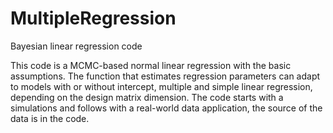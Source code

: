 # MultipleRegression
Bayesian linear regression code

This code is a MCMC-based normal linear regression with the basic assumptions. The function that estimates regression parameters can adapt to models with or without intercept, multiple and simple linear regression, depending on the design matrix dimension.
The code starts with a simulations and follows with a real-world data application, the source of the data is in the code.
